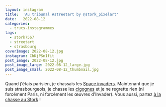 ```yaml
---
layout: instagram
title:  'Au tribunal #streetart by @stork_pixelart'
date:   2022-08-12
categories: 
  - trucs-instagrammes
tags:
  - stork7567
  - streetart
  - strasbourg
coverImage: 2022-08-12.jpg
instagram: ChKjPSnIfit
post_image: 2022-08-12.jpg
post_image_large: 2022-08-12_large.jpg
post_image_small: 2022-08-12_thumbnail.jpg
---
```


Quand j'étais parisien, je chassais les [Space invaders](http://sitofotos.6x8.org/index.php?/category/2). Maintenant que je suis strasbourgeois, je chasse les [cigognes](https://www.6x8.org/tag/stork7567/) et je ne regrette rien (ni forcément Paris, ni forcément les œuvres d'Invader). Vous aussi, partez [à la chasse au Stork](https://www.6x8.org/2019/11/a-la-chasse-au-stork/) !


